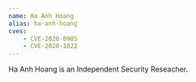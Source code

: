 ```yaml
---
name: Ha Anh Hoang
alias: ha-anh-hoang
cves:
    - CVE-2020-0905
    - CVE-2020-1022
---
```

Ha Anh Hoang is an Independent Security Reseacher.